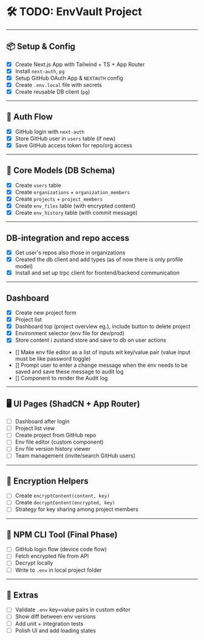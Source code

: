 # 🛠️ TODO: EnvVault Project

---

## 📦 Setup & Config

- [x] Create Next.js App with Tailwind + TS + App Router
- [x] Install `next-auth`, `pg`
- [x] Setup GitHub OAuth App & `NEXTAUTH` config
- [x] Create `.env.local` file with secrets
- [x] Create reusable DB client (`pg`)

---

## 🔐 Auth Flow

- [x] GitHub login with `next-auth`
- [x] Store GitHub user in `users` table (if new)
- [x] Save GitHub access token for repo/org access

---

## 🧩 Core Models (DB Schema)

- [x] Create `users` table
- [x] Create `organizations` + `organization_members`
- [x] Create `projects` + `project_members`
- [x] Create `env_files` table (with encrypted content)
- [x] Create `env_history` table (with commit message)

---

## DB-integration and repo access

- [x] Get user's repos also those in organizations
- [x] Created the db client and add types (as of now there is only profile model)
- [x] Install and set up trpc client for frontend/backend communication

---

## Dashboard

- [x] Create new project form
- [x] Project list
- [x] Dashboard top (project overview eg.), include button to delete project
- [x] Environment selector (env file for dev/prod)
- [x] Store content i zustand store and save to db on user actions
- [] Make env file editor as a list of inputs wit key/value pair (value input must be like password toggle)
- [] Prompt user to enter a change message when the env needs to be saved and save these message to audit log
- [] Component to render the Audit log

---

## 🖥️ UI Pages (ShadCN + App Router)

- [ ] Dashboard after login
- [ ] Project list view
- [ ] Create project from GitHub repo
- [ ] Env file editor (custom component)
- [ ] Env file version history viewer
- [ ] Team management (invite/search GitHub users)

---

## 🔐 Encryption Helpers

- [ ] Create `encryptContent(content, key)`
- [ ] Create `decryptContent(encrypted, key)`
- [ ] Strategy for key sharing among project members

---

## 🧪 NPM CLI Tool (Final Phase)

- [ ] GitHub login flow (device code flow)
- [ ] Fetch encrypted file from API
- [ ] Decrypt locally
- [ ] Write to `.env` in local project folder

---

## 🧹 Extras

- [ ] Validate `.env` key=value pairs in custom editor
- [ ] Show diff between env versions
- [ ] Add unit + integration tests
- [ ] Polish UI and add loading states
